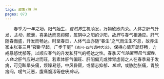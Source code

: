```yaml
---
tags: 藏象/脏 肝
pages: 073
---
```

&emsp;&emsp;春季<dfn>为一年之始</dfn>，阳气始生，<dfn>自然界</dfn>生机萌发，万物欣欣向荣。人体之肝气升发<dfn>、主动</dfn>，疏泄，喜条达而恶抑郁，属阴中之阳的少阳，故<dfn>肝</dfn>与春气相通应。肝气随春而盛，升发而畅达。时至春日，人体气血亦随“春生”之气而生生不息，故养生家主张春三月“夜卧早起，广步于庭”`《素问·四气调神大论》`，保持心情开朗舒畅，力戒暴怒忧郁等，以顺应春气的升发和肝气的畅达之性。春季<dfn>天气转暖而风气偏胜，人体之</dfn>肝气应~~时~~<dfn>之</dfn>而旺，若素体肝气偏旺、肝阳偏亢或脾胃虚弱之人在春季易于发病，可见眩晕头痛，烦躁易怒，中风昏厥，或情志抑郁<dfn>、焦虑</dfn>，或胁肋胀痛，胃脘痞闷，嗳气泛恶，腹痛腹泻等~~症状~~<dfn>病证</dfn>。